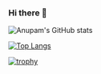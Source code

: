 ### Hi there 👋

![Anupam's GitHub stats](https://github-readme-stats.vercel.app/api?username=anupam2020&count_private=true&show_icons=true&theme=radical)

[![Top Langs](https://github-readme-stats.vercel.app/api/top-langs/?username=anupam2020&layout=compact&theme=radical&langs_count=5)](https://github.com/anuraghazra/github-readme-stats)

[![trophy](https://github-profile-trophy.vercel.app/?username=anupam2020&theme=onedark)](https://github.com/ryo-ma/github-profile-trophy)
